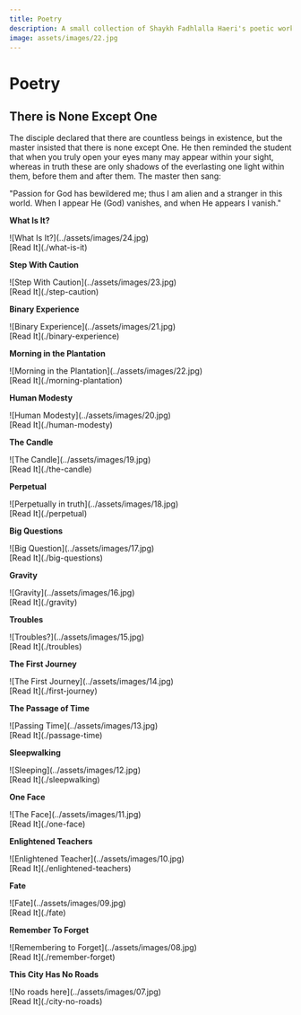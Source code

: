 ```yaml
---
title: Poetry
description: A small collection of Shaykh Fadhlalla Haeri's poetic works to give you a taste of Sufi cosmology and poetic insight.
image: assets/images/22.jpg
---
```


# Poetry

## There is None Except One

The disciple declared that there are countless beings in existence, but the master insisted that there is none except One. He then reminded the student that when you truly open your eyes many may appear within your sight, whereas in truth these are only shadows of the everlasting one light within them, before them and after them. The master then sang:

<div class="callout6">
"Passion for God has bewildered me; thus I am alien and a stranger in this world. When I appear He (God) vanishes, and when He appears I vanish."
</div>

<div markdown="1" class="card poetry sidebar center gemoji center-content">

**What Is It?**

<div markdown="2" class="book-image">
![What Is It?](../assets/images/24.jpg)
</div>

<div markdown="3" class="book-link">
[Read It](./what-is-it)
</div>

</div>

<div markdown="1" class="card poetry sidebar center gemoji center-content">

**Step With Caution**

<div markdown="2" class="book-image">
![Step With Caution](../assets/images/23.jpg)
</div>

<div markdown="3" class="book-link">
[Read It](./step-caution)
</div>

</div>

<div markdown="1" class="card poetry sidebar center gemoji center-content">

**Binary Experience**

<div markdown="2" class="book-image">
![Binary Experience](../assets/images/21.jpg)
</div>

<div markdown="3" class="book-link">
[Read It](./binary-experience)
</div>

</div>

<div markdown="1" class="card poetry sidebar center gemoji center-content">

**Morning in the Plantation**

<div markdown="2" class="book-image">
![Morning in the Plantation](../assets/images/22.jpg)
</div>

<div markdown="3" class="book-link">
[Read It](./morning-plantation)
</div>

</div>

<div markdown="1" class="card poetry sidebar center gemoji center-content">

**Human Modesty**

<div markdown="2" class="book-image">
![Human Modesty](../assets/images/20.jpg)
</div>

<div markdown="3" class="book-link">
[Read It](./human-modesty)
</div>

</div>

<div markdown="1" class="card poetry sidebar center gemoji center-content">

**The Candle**

<div markdown="2" class="book-image">
![The Candle](../assets/images/19.jpg)
</div>

<div markdown="3" class="book-link">
[Read It](./the-candle)
</div>

</div>

<div markdown="1" class="card poetry sidebar center gemoji center-content">

**Perpetual**

<div markdown="2" class="book-image">
![Perpetually in truth](../assets/images/18.jpg)
</div>

<div markdown="3" class="book-link">
[Read It](./perpetual)
</div>

</div>

<div markdown="1" class="card poetry sidebar center gemoji center-content">

**Big Questions**

<div markdown="2" class="book-image">
![Big Question](../assets/images/17.jpg)
</div>

<div markdown="3" class="book-link">
[Read It](./big-questions)
</div>

</div>

<div markdown="1" class="card poetry sidebar center gemoji center-content">

**Gravity**

<div markdown="2" class="book-image">
![Gravity](../assets/images/16.jpg)
</div>

<div markdown="3" class="book-link">
[Read It](./gravity)
</div>

</div>

<div markdown="1" class="card poetry sidebar center gemoji center-content">

**Troubles**

<div markdown="2" class="book-image">
![Troubles?](../assets/images/15.jpg)
</div>

<div markdown="3" class="book-link">
[Read It](./troubles)
</div>

</div>

<div markdown="1" class="card poetry sidebar center gemoji center-content">

**The First Journey**

<div markdown="2" class="book-image">
![The First Journey](../assets/images/14.jpg)
</div>

<div markdown="3" class="book-link">
[Read It](./first-journey)
</div>

</div>

<div markdown="1" class="card poetry sidebar center gemoji center-content">

**The Passage of Time**

<div markdown="2" class="book-image">
![Passing Time](../assets/images/13.jpg)
</div>

<div markdown="3" class="book-link">
[Read It](./passage-time)
</div>

</div>

<div markdown="1" class="card poetry sidebar center gemoji center-content">

**Sleepwalking**

<div markdown="2" class="book-image">
![Sleeping](../assets/images/12.jpg)
</div>

<div markdown="3" class="book-link">
[Read It](./sleepwalking)
</div>

</div>

<div markdown="1" class="card poetry sidebar center gemoji center-content">

**One Face**

<div markdown="2" class="book-image">
![The Face](../assets/images/11.jpg)
</div>

<div markdown="3" class="book-link">
[Read It](./one-face)
</div>

</div>

<div markdown="1" class="card poetry sidebar center gemoji center-content">

**Enlightened Teachers**

<div markdown="2" class="book-image">
![Enlightened Teacher](../assets/images/10.jpg)
</div>

<div markdown="3" class="book-link">
[Read It](./enlightened-teachers)
</div>

</div>

<div markdown="1" class="card poetry sidebar center gemoji center-content">

**Fate**

<div markdown="2" class="book-image">
![Fate](../assets/images/09.jpg)
</div>

<div markdown="3" class="book-link">
[Read It](./fate)
</div>

</div>

<div markdown="1" class="card poetry sidebar center gemoji center-content">

**Remember To Forget**

<div markdown="2" class="book-image">
![Remembering to Forget](../assets/images/08.jpg)
</div>

<div markdown="3" class="book-link">
[Read It](./remember-forget)
</div>

</div>

<div markdown="1" class="card poetry sidebar center gemoji center-content">

**This City Has No Roads**

<div markdown="2" class="book-image">
![No roads here](../assets/images/07.jpg)
</div>

<div markdown="3" class="book-link">
[Read It](./city-no-roads)
</div>

</div>
